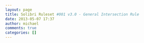 ```yaml
---
layout: page
title: Solibri Ruleset #001 v3.0 - General Intersection Rule
date: 2013-05-07 17:37
author: michael
comments: true
categories: []
---
```


